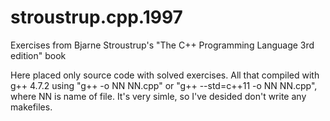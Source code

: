 stroustrup.cpp.1997
===================

Exercises from Bjarne Stroustrup's "The C++ Programming Language 3rd edition" book

Here placed only source code with solved exercises. All that compiled with g++ 4.7.2 
using "g++ -o NN NN.cpp" or "g++ --std=c++11 -o NN NN.cpp", where NN is name of file. 
It's very simle, so I've desided don't write any makefiles.
